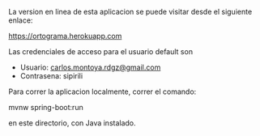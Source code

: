 La version en linea de esta aplicacion se puede
visitar desde el siguiente enlace:

https://ortograma.herokuapp.com

Las credenciales de acceso para el usuario default son

* Usuario: carlos.montoya.rdgz@gmail.com 
* Contrasena: sipirili

Para correr la aplicacion localmente, correr el comando:

mvnw spring-boot:run

en este directorio, con Java instalado.
